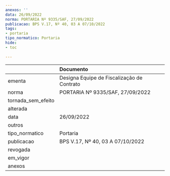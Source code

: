 ```yaml
---
anexos: ''
data: 26/09/2022
norma: PORTARIA Nº 9335/SAF, 27/09/2022
publicacao: BPS V.17, Nº 40, 03 A 07/10/2022
tags:
- portaria
tipo_normatico: Portaria
hide: 
- toc 
 
---
```


|                    | Documento                                  |
|:-------------------|:-------------------------------------------|
| ementa             | Designa Equipe de Fiscalização de Contrato |
| norma              | PORTARIA Nº 9335/SAF, 27/09/2022           |
| tornada_sem_efeito |                                            |
| alterada           |                                            |
| data               | 26/09/2022                                 |
| outros             |                                            |
| tipo_normatico     | Portaria                                   |
| publicacao         | BPS V.17, Nº 40, 03 A 07/10/2022           |
| revogada           |                                            |
| em_vigor           |                                            |
| anexos             |                                            |